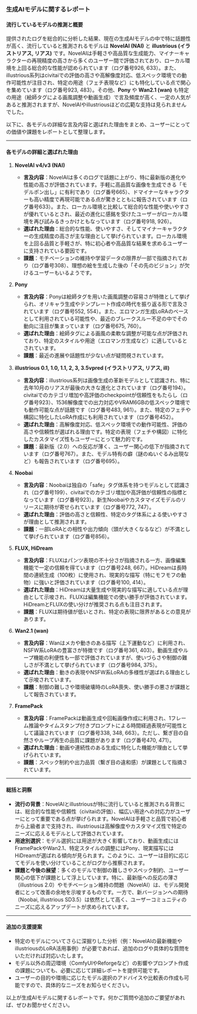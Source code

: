 ### 生成AIモデルに関するレポート

#### 流行しているモデルの推測と概要
提供されたログを総合的に分析した結果、現在の生成AIモデルの中で特に話題性が高く、流行していると推測されるモデルは **NovelAI (NAI)** と **illustrious (イラストリアス, リアス)** です。NovelAIは手軽さや高品質な生成能力、マイナーキャラクターの再現精度の高さから多くのユーザー間で評価されており、ローカル環境を上回る総合的な性能が認められています（ログ番号926, 633）。また、illustrious系列はcivitaiでの評価の高さや高解像度対応、低スペック環境での動作可能性が注目され、特定の用途（フェチ表現など）にも特化している点で関心を集めています（ログ番号923, 483）。その他、**Pony** や **Wan2.1 (wan)** も特定の用途（絵師タグによる画風調整や動画生成）で言及頻度が高く、一定の人気があると推測されますが、NovelAIやillustriousほどの広範な支持は見られませんでした。

以下に、各モデルの詳細な言及内容と選ばれた理由をまとめ、ユーザーにとっての価値や課題をレポートとして整理します。

---

#### 各モデルの詳細と選ばれた理由

1. **NovelAI v4/v3 (NAI)**
   - **言及内容**：NovelAIは多くのログで話題に上がり、特に最新版の進化や性能の高さが評価されています。手軽に高品質な画像を生成できる「モデルポン出し」に有利であり（ログ番号665）、ドマイナーなキャラクターも高い精度で再現可能である点が驚きとともに報告されています（ログ番号633）。また、ローカル環境と比較して総合的な性能や使いやすさが優れているとされ、最近の進化に感銘を受けたユーザーがローカル環境を再び試みるきっかけともなっています（ログ番号918, 926）。
   - **選ばれた理由**：総合的な性能、使いやすさ、そしてマイナーキャラクターの生成精度の高さが主な理由として挙げられています。ローカル環境を上回る品質と手軽さが、特に初心者や高品質な結果を求めるユーザーに支持されている要因です。
   - **課題**：モチベーションの維持や学習データの限界が一部で指摘されており（ログ番号308）、理想の絵を生成した後の「その先のビジョン」が欠けるユーザーもいるようです。

2. **Pony**
   - **言及内容**：Ponyは絵師タグを用いた画風調整の容易さが特徴として挙げられ、オリキャラ生成やテンプレート作成の時代を振り返る形で言及されています（ログ番号552, 554）。また、エロマンガ生成LoRAのベースとして利用されている可能性や、最近のブレークスルー不足の中でその動向に注目が集まっています（ログ番号675, 760）。
   - **選ばれた理由**：絵師タグによる画風の柔軟な調整が可能な点が評価されており、特定のスタイルや用途（エロマンガ生成など）に適しているとされています。
   - **課題**：最近の進展や話題性が少ない点が疑問視されています。

3. **illustrious 0.1, 1.0, 1.1, 2, 3, 3.5vpred (イラストリアス, リアス, ill)**
   - **言及内容**：illustrious系列は画像生成の革新モデルとして認識され、特に去年10月のリアスが最後の大きな進化とされています（ログ番号194）。civitaiでのカテゴリ増加や高評価のcheckpointが信頼性をもたらし（ログ番号923）、1536解像度での出力対応やVRAM6GBの低スペック環境でも動作可能な点が話題です（ログ番号483, 961）。また、特定のフェチや構図に特化したLoRA作成にも利用されています（ログ番号452）。
   - **選ばれた理由**：高解像度対応、低スペック環境での動作可能性、評価の高さや信頼性が選ばれる理由です。特定の表現（フェチや構図）に特化したカスタマイズ性もユーザーにとって魅力的です。
   - **課題**：最新版（2.0）への反応が薄く、ユーザー関心の低下が指摘されています（ログ番号767）。また、モデル特有の癖（謎のぬいぐるみ出現など）も報告されています（ログ番号695）。

4. **Noobai**
   - **言及内容**：Noobaiは独自の「safe」タグ体系を持つモデルとして認識され（ログ番号199）、civitaiでのカテゴリ増加や高評価が信頼性の指標となっています（ログ番号923）。新生Noobaiやカスタマイズモデルのリリースに期待が寄せられています（ログ番号772, 747）。
   - **選ばれた理由**：評価の高さと信頼性、特定のタグ体系による使いやすさが理由として推測されます。
   - **課題**：一部LoRAとの相性や出力傾向（頭が大きくなるなど）が不満として挙げられています（ログ番号856）。

5. **FLUX, HiDream**
   - **言及内容**：FLUXはパンツ表現の不十分さが指摘される一方、画像編集機能で一定の信頼を得ています（ログ番号248, 667）。HiDreamは長時間の連続生成（100枚）に使用され、現実的な描写（特にモフモフの動物）に強いと評価されています（ログ番号100, 414）。
   - **選ばれた理由**：HiDreamは大量生成や現実的な描写に適している点が理由として示唆され、FLUXは編集機能での使い勝手が評価されています。HiDreamとFLUXの使い分けが推奨される点も注目されます。
   - **課題**：FLUXは期待値が低いとされ、特定の表現に限界があるとの意見があります。

6. **Wan2.1 (wan)**
   - **言及内容**：Wanはメカや動きのある描写（上下運動など）に利用され、NSFW系LoRAの豊富さが特徴です（ログ番号361, 403）。動画生成やループ機能の利便性も一部で評価されていますが、使いづらさや制御の難しさが不満として挙げられています（ログ番号984, 375）。
   - **選ばれた理由**：動きの表現やNSFW系LoRAの多様性が選ばれる理由として示唆されています。
   - **課題**：制御の難しさや環境破壊時のLoRA喪失、使い勝手の悪さが課題として報告されています。

7. **FramePack**
   - **言及内容**：FramePackは動画生成や回転画像作成に利用され、1フレーム推論やタイムスタンプ付きプロンプトによる時間経過表現が可能性として議論されています（ログ番号338, 348, 663）。ただし、繋ぎ目の自然さやループ再生の品質に課題があります（ログ番号470, 471）。
   - **選ばれた理由**：動画や連続性のある生成に特化した機能が理由として挙げられています。
   - **課題**：スペック制約や出力品質（繋ぎ目の違和感）が課題として指摘されています。

---

#### 総括と洞察
- **流行の背景**：NovelAIとillustriousが特に流行していると推測される背景には、総合的な性能や信頼性（civitaiの評価）、幅広い用途への対応力がユーザーにとって重要である点が挙げられます。NovelAIは手軽さと品質で初心者から上級者まで支持され、illustriousは高解像度やカスタマイズ性で特定のニーズに応えるモデルとして評価されています。
- **用途別選択**：モデル選択には用途が大きく影響しており、動画生成にはFramePackやWan2.1、特定スタイルの調整にはPony、現実描写にはHiDreamが選ばれる傾向が見られます。このように、ユーザーは目的に応じてモデルを使い分けていることがログから推察されます。
- **課題と今後の展望**：多くのモデルで制御の難しさやスペック制約、ユーザー関心の低下が課題として浮上しています。特に、最新版への反応の薄さ（illustrious 2.0）やモチベーション維持の問題（NovelAI）は、モデル開発者にとって改善の余地を示唆するものです。一方で、新バージョンへの期待（Noobai, illustrious SD3.5）は依然として高く、ユーザーコミュニティのニーズに応えるアップデートが求められています。

---

#### 追加の支援提案
- 特定のモデルについてさらに深掘りした分析（例：NovelAIの最新機能やillustriousのLoRA活用事例）が必要であれば、追加のログや具体的な質問をいただければ対応いたします。
- モデル以外の周辺環境（ComfyUIやReforgeなど）の影響やプロンプト作成の課題についても、必要に応じて詳細レポートを提供可能です。
- ユーザーの目的や環境に応じたモデル選択のアドバイスや比較表の作成も可能ですので、具体的なニーズをお知らせください。

以上が生成AIモデルに関するレポートです。何かご質問や追加のご要望があれば、ぜひお聞かせください。